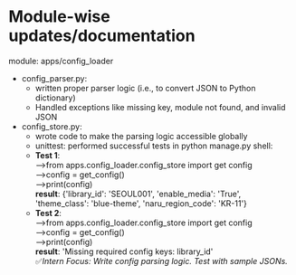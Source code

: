 # Module-wise updates/documentation
module: apps/config_loader
- config_parser.py: 
  - written proper parser logic (i.e., to convert JSON to Python dictionary)
  - Handled exceptions like missing key, module not found, and invalid JSON
- config_store.py:
  - wrote code to make the parsing logic accessible globally
  - unittest: performed successful tests in python manage.py shell:
  - **Test 1**:<br>
   -->from apps.config_loader.config_store import get config<br>
   -->config = get_config()<br>
   -->print(config)<br>
   **result**: {'library_id': 'SEOUL001', 'enable_media': 'True', 'theme_class': 'blue-theme', 'naru_region_code': 'KR-11'}<br>
  - **Test 2**:<br>
   -->from apps.config_loader.config_store import get config<br>
   -->config = get_config()<br>
   -->print(config)<br>
   **result**: 'Missing required config keys: library_id'<br>
✅*Intern Focus: Write config parsing logic. Test with sample JSONs.*
